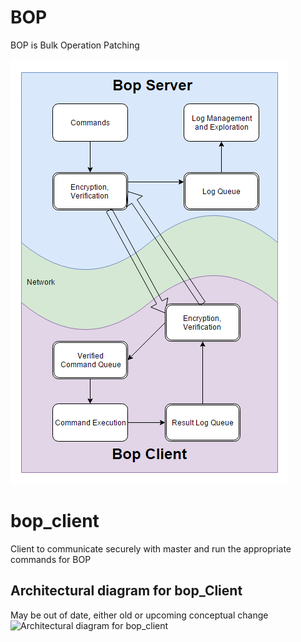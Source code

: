 
# BOP
BOP is Bulk Operation Patching

![BOP Overview](https://github.com/birm/bop_client/blob/master/bop_overview.PNG?raw=true)


# bop_client
Client to communicate securely with master and run the appropriate commands for BOP


## Architectural diagram for bop_Client
May be out of date, either old or upcoming conceptual change
![Architectural diagram for bop_client](https://github.com/birm/bop_server/blob/master/bop_client_diagram.png?raw=true)
